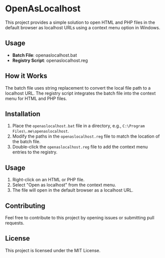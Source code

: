# OpenAsLocalhost

This project provides a simple solution to open HTML and PHP files in the default browser as localhost URLs using a context menu option in Windows.

## Usage

- **Batch File**: openaslocalhost.bat
- **Registry Script**: openaslocalhost.reg

## How it Works

The batch file uses string replacement to convert the local file path to a localhost URL. The registry script integrates the batch file into the context menu for HTML and PHP files.

## Installation

1. Place the `openaslocalhost.bat` file in a directory, e.g., `C:\Program Files\.me\openaslocalhost`.
2. Modify the paths in the `openaslocalhost.reg` file to match the location of the batch file.
3. Double-click the `openaslocalhost.reg` file to add the context menu entries to the registry.

## Usage

1. Right-click on an HTML or PHP file.
2. Select "Open as localhost" from the context menu.
3. The file will open in the default browser as a localhost URL.

## Contributing

Feel free to contribute to this project by opening issues or submitting pull requests.

## License

This project is licensed under the MIT License.
